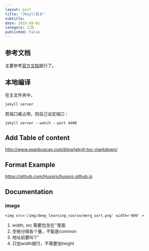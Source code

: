 ```yaml
---
layout: post
title: "Jkeyll有关"
subtitle:
date: 2018-09-01
category: 工具
published: False
---
```




## 参考文档
主要参考[官方文档](https://jekyllrb.com/docs/structure/)就行了。

## 本地编译
在主文件夹中，
```
jekyll server
```
若端口被占用，则自己设定端口：
```
jekyll server --watch --port 4400
```
## Add Table of content
http://www.seanbuscay.com/blog/jekyll-toc-markdown/
## Format Example
https://github.com/Huxpro/huxpro.github.io

## Documentation
### image
```
<img src='/img/deep_learning_course/merg_sort.png' width='600' >
```
1. width, src 需要包含在''里面
2. 空格分隔各个量，不能是common
3. 地址前要叫“/”
4. 只加width就行，不需要加height
